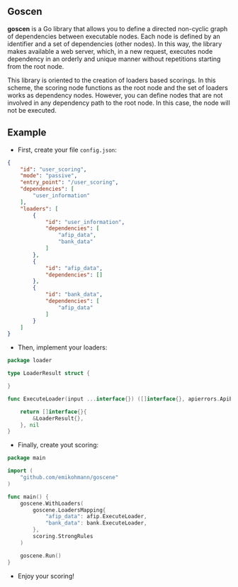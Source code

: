 ## Goscen

**goscen** is a Go library that allows you to define a directed non-cyclic graph of dependencies between executable nodes. Each node is defined by an identifier and a set of dependencies (other nodes). In this way, the library makes available a web server, which, in a new request, executes node dependency in an orderly and unique manner without repetitions starting from the root node.

This library is oriented to the creation of loaders based scorings. In this scheme, the scoring node functions as the root node and the set of loaders works as dependency nodes. However, you can define nodes that are not involved in any dependency path to the root node. In this case, the node will not be executed.

## Example

* First, create your file `config.json`:

```json
{
    "id": "user_scoring",
    "mode": "passive",
    "entry_point": "/user_scoring",
    "dependencies": [
        "user_information"
    ],
    "loaders": [
        {
            "id": "user_information",
            "dependencies": [
                "afip_data",
                "bank_data"
            ]
        },
        {
            "id": "afip_data",
            "dependencies": []
        },
        {
            "id": "bank_data",
            "dependencies": [
                "afip_data"
            ]
        }
    ]
}
```

* Then, implement your loaders:

```go
package loader

type LoaderResult struct {

}

func ExecuteLoader(input ...interface{}) ([]interface{}, apierrors.ApiError) {

    return []interface{}{
        &LoaderResult{},
    }, nil
}
```

* Finally, create yout scoring:

```go
package main

import (
    "github.com/emikohmann/goscene"
)

func main() {
    goscene.WithLoaders(
        goscene.LoadersMapping{
            "afip_data": afip.ExecuteLoader,
            "bank_data": bank.ExecuteLoader,
        },
        scoring.StrongRules
    )

    goscene.Run()
}
```

* Enjoy your scoring!
